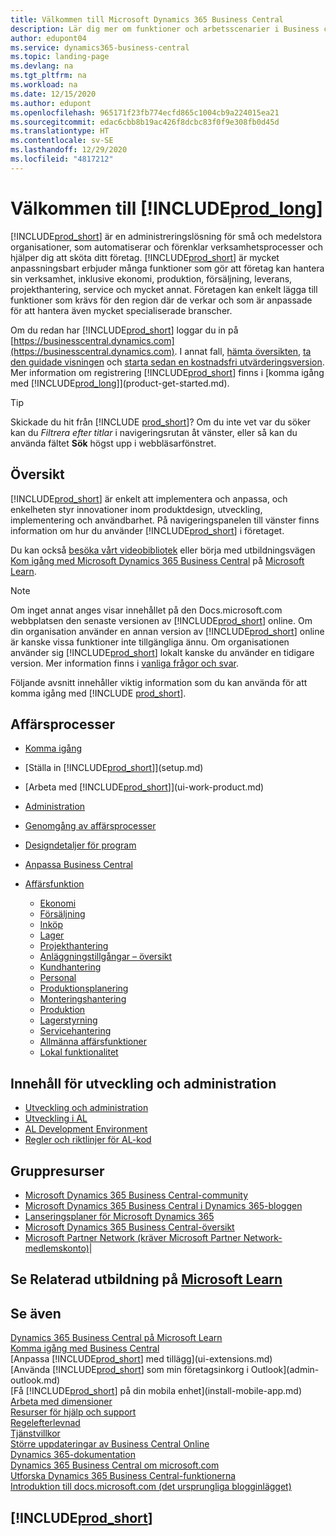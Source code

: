 ```yaml
---
title: Välkommen till Microsoft Dynamics 365 Business Central
description: Lär dig mer om funktioner och arbetsscenarier i Business central som gör det möjligt för företag att hantera sin verksamhet, inklusive ekonomi, tillverkning, försäljning, leverans, projekthantering, service m.m.
author: edupont04
ms.service: dynamics365-business-central
ms.topic: landing-page
ms.devlang: na
ms.tgt_pltfrm: na
ms.workload: na
ms.date: 12/15/2020
ms.author: edupont
ms.openlocfilehash: 965171f23fb774ecfd865c1004cb9a224015ea21
ms.sourcegitcommit: edac6cbb8b19ac426f8dcbc83f0f9e308fb0d45d
ms.translationtype: HT
ms.contentlocale: sv-SE
ms.lasthandoff: 12/29/2020
ms.locfileid: "4817212"
---
```

# <a name="welcome-to-prod_long"></a>Välkommen till [!INCLUDE[prod_long](includes/prod_long.md)]

[!INCLUDE[prod_short](includes/prod_short.md)] är en administreringslösning för små och medelstora organisationer, som automatiserar och förenklar verksamhetsprocesser och hjälper dig att sköta ditt företag. [!INCLUDE[prod_short](includes/prod_short.md)] är mycket anpassningsbart erbjuder många funktioner som gör att företag kan hantera sin verksamhet, inklusive ekonomi, produktion, försäljning, leverans, projekthantering, service och mycket annat. Företagen kan enkelt lägga till funktioner som krävs för den region där de verkar och som är anpassade för att hantera även mycket specialiserade branscher.  

Om du redan har [!INCLUDE[prod_short](includes/prod_short.md)] loggar du in på [https://businesscentral.dynamics.com](https://businesscentral.dynamics.com). I annat fall, [hämta översikten](https://dynamics.microsoft.com/business-central/overview/), [ta den guidade visningen](https://dynamics.microsoft.com/en-us/guidedtour/dynamics/business-central/1/1) och [starta sedan en kostnadsfri utvärderingsversion](https://go.microsoft.com/fwlink/?linkid=847861). Mer information om registrering [!INCLUDE[prod_short](includes/prod_short.md)] finns i [komma igång med [!INCLUDE[prod_long](includes/prod_long.md)]](product-get-started.md).  

> [!TIP]
> Skickade du hit från [!INCLUDE [prod_short](includes/prod_short.md)]? Om du inte vet var du söker kan du *Filtrera efter titlar* i navigeringsrutan åt vänster, eller så kan du använda fältet **Sök** högst upp i webbläsarfönstret.

## <a name="overview"></a>Översikt

[!INCLUDE[prod_short](includes/prod_short.md)] är enkelt att implementera och anpassa, och enkelheten styr innovationer inom produktdesign, utveckling, implementering och användbarhet. På navigeringspanelen till vänster finns information om hur du använder [!INCLUDE[prod_short](includes/prod_short.md)] i företaget.  

Du kan också [besöka vårt videobibliotek](across-videos.md) eller börja med utbildningsvägen [Kom igång med Microsoft Dynamics 365 Business Central](/learn/paths/get-started-dynamics-365-business-central/) på [Microsoft Learn](/learn/dynamics365/business-central?WT.mc_id=dyn365bc_landingpage-docs).  

> [!NOTE]
> Om inget annat anges visar innehållet på den Docs.microsoft.com webbplatsen den senaste versionen av [!INCLUDE[prod_short](includes/prod_short.md)] online. Om din organisation använder en annan version av [!INCLUDE[prod_short](includes/prod_short.md)] online är kanske vissa funktioner inte tillgängliga ännu. Om organisationen använder sig [!INCLUDE[prod_short](includes/prod_short.md)] lokalt kanske du använder en tidigare version. Mer information finns i [vanliga frågor och svar](across-faq.md).

Följande avsnitt innehåller viktig information som du kan använda för att komma igång med [!INCLUDE [prod_short](includes/prod_short.md)].  

## <a name="business-processes"></a>Affärsprocesser

- [Komma igång](product-get-started.md)
- [Ställa in [!INCLUDE[prod_short](includes/prod_short.md)]](setup.md)
- [Arbeta med [!INCLUDE[prod_short](includes/prod_short.md)]](ui-work-product.md)
- [Administration](admin-setup-and-administration.md)
- [Genomgång av affärsprocesser](walkthrough-business-process-walkthroughs.md)
- [Designdetaljer för program](design-details-application-design.md)
- [Anpassa Business Central](ui-customizing-overview.md)
- [Affärsfunktion](across-business-functionality.md)

  - [Ekonomi](finance.md)
  - [Försäljning](sales-manage-sales.md)
  - [Inköp](purchasing-manage-purchasing.md)
  - [Lager](inventory-manage-inventory.md)
  - [Projekthantering](projects-manage-projects.md)
  - [Anläggningstillgångar – översikt](fa-manage.md)
  - [Kundhantering](marketing-relationship-management.md)
  - [Personal](hr-manage-human-resources.md)
  - [Produktionsplanering](production-planning.md)
  - [Monteringshantering](assembly-assemble-items.md)
  - [Produktion](production-manage-manufacturing.md)
  - [Lagerstyrning](warehouse-manage-warehouse.md)
  - [Servicehantering](service-service.md)
  - [Allmänna affärsfunktioner](ui-across-business-areas.md)
  - [Lokal funktionalitet](about-localization.md)

## <a name="development-and-administration-content"></a>Innehåll för utveckling och administration

- [Utveckling och administration](/dynamics365/business-central/dev-itpro/index)
- [Utveckling i AL](/dynamics365/business-central/dev-itpro/developer/devenv-dev-overview)
- [AL Development Environment](/dynamics365/business-central/dev-itpro/developer/devenv-reference-overview)
- [Regler och riktlinjer för AL-kod](/dynamics365/business-central/dev-itpro/compliance/apptest-overview)

## <a name="community-resources"></a>Gruppresurser

- [Microsoft Dynamics 365 Business Central-community](https://community.dynamics.com/business)
- [Microsoft Dynamics 365 Business Central i Dynamics 365-bloggen](https://cloudblogs.microsoft.com/dynamics365/it/product/business-central/)
- [Lanseringsplaner för Microsoft Dynamics 365](https://go.microsoft.com/fwlink/?linkid=2047422)
- [Microsoft Dynamics 365 Business Central-översikt](https://dynamics.microsoft.com/roadmap/business-central/)
- [Microsoft Partner Network \(kräver Microsoft Partner Network-medlemskonto\)](https://mspartner.microsoft.com/en/us/windows/index.aspx)|  

## <a name="see-related-training-at-microsoft-learn"></a>Se Relaterad utbildning på [Microsoft Learn](/learn/dynamics365/business-central?WT.mc_id=dyn365bc_landingpage-docs)

## <a name="see-also"></a>Se även

[Dynamics 365 Business Central på Microsoft Learn](/learn/dynamics365/business-central?WT.mc_id=dyn365bc_landingpage-docs)  
[Komma igång med Business Central](product-get-started.md)  
[Anpassa [!INCLUDE[prod_short](includes/prod_short.md)] med tillägg](ui-extensions.md)  
[Använda [!INCLUDE[prod_short](includes/prod_short.md)] som min företagsinkorg i Outlook](admin-outlook.md)  
[Få [!INCLUDE[prod_short](includes/prod_short.md)] på din mobila enhet](install-mobile-app.md)  
[Arbeta med dimensioner](finance-dimensions.md)  
[Resurser för hjälp och support](product-help-and-support.md)  
[Regelefterlevnad](compliance/compliance-overview.md)  
[Tjänstvillkor](compliance/compliance-service-compliance.md#service-terms)  
[Större uppdateringar av Business Central Online](/dynamics365/business-central/dev-itpro/administration/update-rollout-timelime)  
[Dynamics 365-dokumentation](/dynamics365/)  
[Dynamics 365 Business Central om microsoft.com](https://dynamics.microsoft.com/business-central/overview/)  
[Utforska Dynamics 365 Business Central-funktionerna](https://dynamics.microsoft.com/business-central/capabilities/)  
[Introduktion till docs.microsoft.com (det ursprungliga blogginlägget)](https://docs.microsoft.com/teamblog/introducing-docs-microsoft-com)  

## [!INCLUDE[prod_short](includes/free_trial_md.md)]

